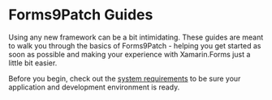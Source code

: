 ﻿# Forms9Patch Guides

Using any new framework can be a bit intimidating.  These guides are meant to walk you through the basics of Forms9Patch - helping you get started as soon as possible and making your experience with Xamarin.Forms just a little bit easier.

Before you begin, check out the [system requirements](../notes/SystemRequirements.md) to be sure your application and development environment is ready.